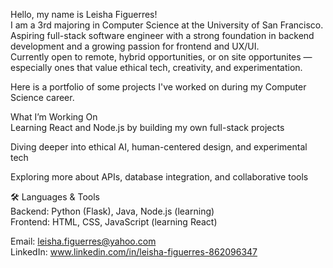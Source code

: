 Hello, my name is Leisha Figuerres!  
I am a 3rd majoring in Computer Science at the University of San Francisco.  
Aspiring full-stack software engineer with a strong foundation in backend development and a growing passion for frontend and UX/UI.  
Currently open to remote, hybrid opportunities, or on site opportunites — especially ones that value ethical tech, creativity, and experimentation.    

Here is a portfolio of some projects I've worked on during my Computer Science career. 
  
What I’m Working On  
Learning React and Node.js by building my own full-stack projects  

Diving deeper into ethical AI, human-centered design, and experimental tech  

Exploring more about APIs, database integration, and collaborative tools  

🛠️ Languages & Tools  
Backend: Python (Flask), Java, Node.js (learning)    
Frontend: HTML, CSS, JavaScript (learning React)  

Email: leisha.figuerres@yahoo.com  
LinkedIn: www.linkedin.com/in/leisha-figuerres-862096347



